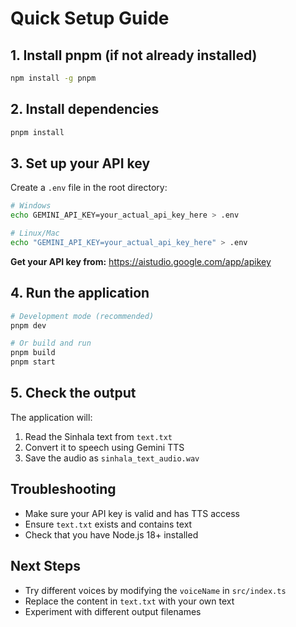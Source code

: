# Quick Setup Guide

## 1. Install pnpm (if not already installed)

```bash
npm install -g pnpm
```

## 2. Install dependencies

```bash
pnpm install
```

## 3. Set up your API key

Create a `.env` file in the root directory:

```bash
# Windows
echo GEMINI_API_KEY=your_actual_api_key_here > .env

# Linux/Mac
echo "GEMINI_API_KEY=your_actual_api_key_here" > .env
```

**Get your API key from:** https://aistudio.google.com/app/apikey

## 4. Run the application

```bash
# Development mode (recommended)
pnpm dev

# Or build and run
pnpm build
pnpm start
```

## 5. Check the output

The application will:
1. Read the Sinhala text from `text.txt`
2. Convert it to speech using Gemini TTS
3. Save the audio as `sinhala_text_audio.wav`

## Troubleshooting

- Make sure your API key is valid and has TTS access
- Ensure `text.txt` exists and contains text
- Check that you have Node.js 18+ installed

## Next Steps

- Try different voices by modifying the `voiceName` in `src/index.ts`
- Replace the content in `text.txt` with your own text
- Experiment with different output filenames 